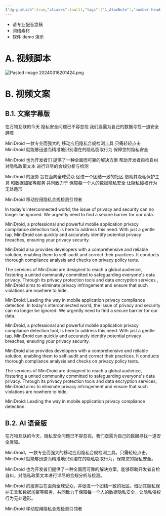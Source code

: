 ```yaml
---
{"dg-publish":true,"aliases":[null],"tags":["1_AtomNote"],"number headings":"auto, first-level 1, max 6, A.1.","Created-Date":"2024-03-14 19:36:09","Modified-Date":"2024-04-18 11:52:37","permalink":"/000_Personnal/001_Messages/20240314 挑战杯MiniDroid视频脚本/","dgPassFrontmatter":true}
---
```




- 请专业配音念稿
- 网络素材
- 软件 demo 演示




# A. 视频脚本










![Pasted image 20240316201424.png](/img/user/Z02_ObFiles/Attachments/Pasted%20image%2020240316201424.png)




# B. 视频文案

## B.1. 文案字幕版



在万物互联的今天
隐私安全问题已不容忽视
我们亟需为自己的数据寻找一道安全屏障

MiniDroid
一款专业而强大的
移动应用隐私合规检测工具
只需轻轻点击
MiniDroid 就能够迅速而精准地识别潜在的隐私窃取行为
保障您的隐私安全

MiniDroid 也为开发者们
提供了一种全面而可靠的解决方案
帮助开发者自检自纠
对隐私政策文本
进行详尽的合规分析与检测


MiniDroid 的服务
旨在面向全球受众
促进一个团结一致的社区
借助其隐私保护工具
和数据加密等服务
共同致力于
保障每一个人的数据隐私安全
让隐私侵权行为无处遁形

MiniDroid
移动应用隐私合规检测引领者




In today's interconnected world, the issue of privacy and security can no longer be ignored.  We urgently need to find a secure barrier for our data.

MiniDroid, a professional and powerful mobile application privacy compliance detection tool, is here to address this need. With just a gentle tap, MiniDroid can quickly and accurately identify potential privacy breaches, ensuring your privacy security.

MiniDroid also provides developers with a comprehensive and reliable solution, enabling them to self-audit and correct their practices. It conducts thorough compliance analysis and checks on privacy policy texts.

The services of MiniDroid are designed to  reach a global audience, fostering a united community committed to safeguarding  everyone's data privacy. Through its privacy protection tools and data encryption services , MiniDroid aims to eliminate privacy infringement and ensure that such violations are nowhere to hide.

MiniDroid: Leading the way in mobile application privacy compliance detection.
In today's interconnected world, the issue of privacy and security can no longer be ignored. We urgently need to find a secure barrier for our data.

MiniDroid, a professional and powerful mobile application privacy compliance detection tool, is here to address this need. With just a gentle tap, MiniDroid can quickly and accurately identify potential privacy breaches, ensuring your privacy security.

MiniDroid also provides developers with a comprehensive and reliable solution, enabling them to self-audit and correct their practices. It conducts thorough compliance analysis and checks on privacy policy texts.

The services of MiniDroid are designed to reach a global audience, fostering a united community committed to safeguarding everyone's data privacy. Through its privacy protection tools and data encryption services, MiniDroid aims to eliminate privacy infringement and ensure that such violations are nowhere to hide.

MiniDroid: Leading the way in mobile application privacy compliance detection.

## B.2. AI 语音版


在万物互联的今天，隐私安全问题已不容忽视，我们亟需为自己的数据寻找一道安全屏障。

MiniDroid，一款专业而强大的移动应用隐私合规检测工具。只需轻轻点击，MiniDroid 就能够迅速而精准地识别潜在的隐私窃取行为，保障您的隐私安全。

MiniDroid 也为开发者们提供了一种全面而可靠的解决方案，能够帮助开发者自检自纠，对隐私政策文本进行详尽的合规分析与检测。

MiniDroid 的服务旨在面向全球受众，并促进一个团结一致的社区。借助其隐私保护工具和数据加密等服务，共同致力于保障每一个人的数据隐私安全，让隐私侵权行为无处遁形。

MiniDroid
移动应用隐私合规检测引领者